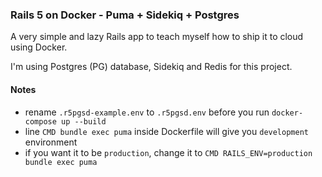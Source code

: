 ### Rails 5 on Docker - Puma + Sidekiq + Postgres

A very simple and lazy Rails app to teach myself how to ship it to cloud using Docker.

I'm using Postgres (PG) database, Sidekiq and Redis for this project.

#### Notes

- rename `.r5pgsd-example.env` to `.r5pgsd.env` before you run `docker-compose up --build`
- line `CMD bundle exec puma` inside Dockerfile will give you `development` environment
- if you want it to be `production`, change it to `CMD RAILS_ENV=production bundle exec puma`
